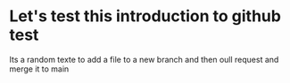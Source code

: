 # Let's test this introduction to github test

Its a random texte to add a file to a new branch and then oull request and merge it to main